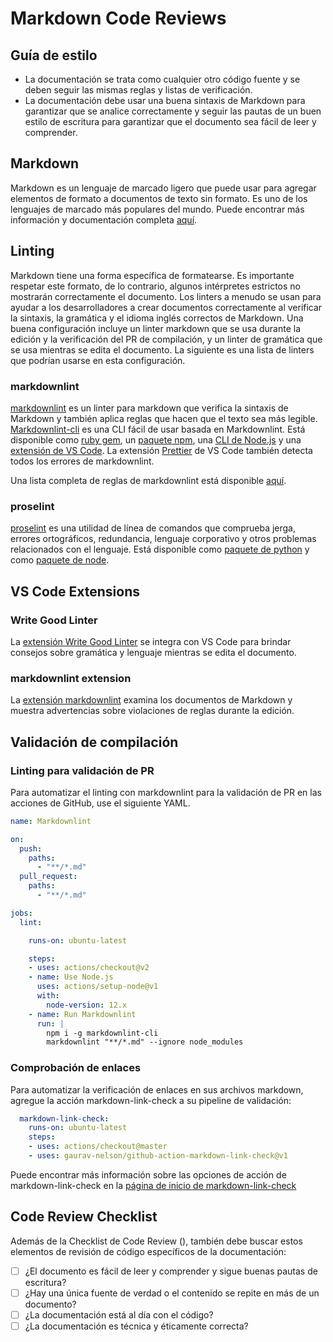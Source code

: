# Markdown Code Reviews

## Guía de estilo

* La documentación se trata como cualquier otro código fuente y se deben seguir las mismas reglas y listas de verificación.
* La documentación debe usar una buena sintaxis de Markdown para garantizar que se analice correctamente y seguir las pautas de un buen estilo de escritura para garantizar que el documento sea fácil de leer y comprender.

## Markdown

Markdown es un lenguaje de marcado ligero que puede usar para agregar elementos de formato a documentos de texto sin formato. Es uno de los lenguajes de marcado más populares del mundo.
Puede encontrar más información y documentación completa [aquí](https://www.markdownguide.org/).

## Linting

Markdown tiene una forma específica de formatearse. Es importante respetar este formato, de lo contrario, algunos intérpretes estrictos no mostrarán correctamente el documento. Los linters a menudo se usan para ayudar a los desarrolladores a crear documentos correctamente al verificar la sintaxis, la gramática y el idioma inglés correctos de Markdown.
Una buena configuración incluye un linter markdown que se usa durante la edición y la verificación del PR de compilación, y un linter de gramática que se usa mientras se edita el documento. La siguiente es una lista de linters que podrían usarse en esta configuración.

### markdownlint

[markdownlint](https://github.com/markdownlint/markdownlint) es un linter para markdown que verifica la sintaxis de Markdown y también aplica reglas que hacen que el texto sea más legible. [Markdownlint-cli](https://github.com/igorshubovych/markdownlint-cli) es una CLI fácil de usar basada en Markdownlint.
Está disponible como [ruby gem](https://github.com/markdownlint/markdownlint), un [paquete npm](https://github.com/DavidAnson/markdownlint), una [CLI de Node.js](https://github.com/igorshubovych/markdownlint-cli) y una [extensión de VS Code](https://github.com/DavidAnson/vscode-markdownlint). La extensión [Prettier](https://marketplace.visualstudio.com/items?itemName=esbenp.prettier-vscode) de VS Code también detecta todos los errores de markdownlint.

Una lista completa de reglas de markdownlint está disponible [aquí](https://github.com/DavidAnson/markdownlint/blob/main/doc/Rules.md).

### proselint

[proselint](http://proselint.com/) es una utilidad de línea de comandos que comprueba jerga, errores ortográficos, redundancia, lenguaje corporativo y otros problemas relacionados con el lenguaje.
Está disponible como [paquete de python](https://github.com/amperser/proselint/#checks) y como [paquete de node](https://www.npmjs.com/package/proselint).

## VS Code Extensions

### Write Good Linter

La [extensión Write Good Linter](https://marketplace.visualstudio.com/items?itemName=travisthetechie.write-good-linter) se integra con VS Code para brindar consejos sobre gramática y lenguaje mientras se edita el documento.

### markdownlint extension

La [extensión markdownlint](https://marketplace.visualstudio.com/items?itemName=DavidAnson.vscode-markdownlint) examina los documentos de Markdown y muestra advertencias sobre violaciones de reglas durante la edición.

## Validación de compilación

### Linting para validación de PR

Para automatizar el linting con markdownlint para la validación de PR en las acciones de GitHub, use el siguiente YAML.

```yaml
name: Markdownlint

on:
  push:
    paths:
      - "**/*.md"
  pull_request:
    paths:
      - "**/*.md"

jobs:
  lint:

    runs-on: ubuntu-latest

    steps:
    - uses: actions/checkout@v2
    - name: Use Node.js
      uses: actions/setup-node@v1
      with:
        node-version: 12.x
    - name: Run Markdownlint
      run: |
        npm i -g markdownlint-cli
        markdownlint "**/*.md" --ignore node_modules
```

### Comprobación de enlaces

Para automatizar la verificación de enlaces en sus archivos markdown, agregue la acción markdown-link-check a su pipeline de validación:

```yaml
  markdown-link-check:
    runs-on: ubuntu-latest
    steps:
    - uses: actions/checkout@master
    - uses: gaurav-nelson/github-action-markdown-link-check@v1

```

Puede encontrar más información sobre las opciones de acción de markdown-link-check en la [página de inicio de markdown-link-check](https://github.com/gaurav-nelson/github-action-markdown-link-check)

## Code Review Checklist

Además de la Checklist de Code Review (), también debe buscar estos elementos de revisión de código específicos de la documentación:

* [ ] ¿El documento es fácil de leer y comprender y sigue buenas pautas de escritura?
* [ ] ¿Hay una única fuente de verdad o el contenido se repite en más de un documento?
* [ ] ¿La documentación está al día con el código?
* [ ] ¿La documentación es técnica y éticamente correcta?
